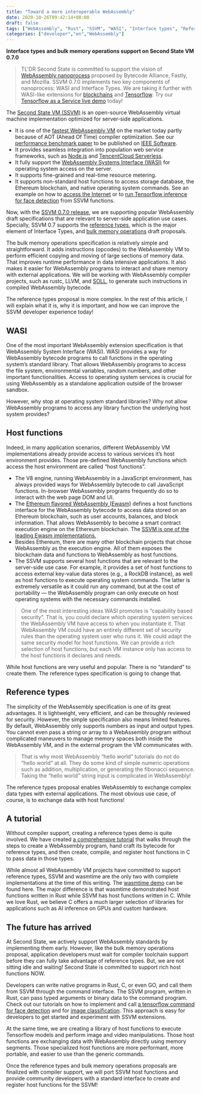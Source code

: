 ```yaml
---
title: "Toward a more interoperable WebAssembly"
date: 2020-10-26T09:42:14+08:00
draft: false
tags: ["WebAssembly", "Rust", "SSVM", "WASI", "Interface types", "Reference types"]
categories: ["developer","en","WebAssembly"]
---
```


**Interface types and bulk memory operations support on Second State VM 0.7.0**

> TL'DR Second State is committed to support the vision of [WebAssembly nanoprocess](https://bytecodealliance.org/articles/1-year-update) proposed by Bytecode Alliance, Fastly, and Mozilla. SSVM 0.7.0 implements two key components of nanoprocess: WASI and Interface Types. We are taking it further with WASI-like extensions for [blockchains](https://blog.secondstate.io/post/20200416-ewasm-smart-contract-ssvm-en/) and [Tensorflow](https://www.secondstate.io/articles/face-detection-ai-as-a-service/). Try our [Tensorflow as a Service live demo](https://second-state.github.io/wasm-learning/faas/mtcnn/html/index.html) today!

The [Second State VM (SSVM)](https://www.secondstate.io/ssvm/) is an open-source WebAssembly virtual machine implementation optimized for server-side applications.

* It is one of the [fastest WebAssembly VM](https://www.secondstate.io/articles/ssvm-performance/) on the market today partly because of AOT (Ahead Of Time) compiler optimization. See our [performance benchmark paper](https://arxiv.org/abs/2010.07115) to be published on [IEEE Software](https://www.computer.org/csdl/magazine/so/5555/01/09214403/1nHNGfu2Ypi).
* It provides seamless integration into population web service frameworks, such as [Node.js](https://www.secondstate.io/articles/getting-started-with-rust-function/) and [TencentCloud Serverless](https://github.com/second-state/ssvm-tencent-starter).
* It fully support the [WebAssembly Systems Interface (WASI)](https://www.secondstate.io/articles/wasi-access-system-resources/) for operating system access on the server.
* It supports fine-grained and real-time resource metering.
* It supports non-standard host functions to access storage database, the Ethereum blockchain, and native operating system commands. See an example on how to [access the Internet](https://www.secondstate.io/articles/internet-of-functions-http-proxy/) or to [run Tensorflow inference for face detection](https://www.secondstate.io/articles/face-detection-ai-as-a-service/) from SSVM functions.

Now, with the [SSVM 0.7.0 release](https://github.com/second-state/SSVM/releases/tag/0.7.0), we are supporting popular WebAssembly draft specifications that are relevant to server-side application use cases. Specially, SSVM 0.7 supports the [reference types](https://github.com/WebAssembly/reference-types/blob/master/proposals/reference-types/Overview.md), which is the major element of Interface Types, and [bulk memory operations](https://github.com/WebAssembly/bulk-memory-operations/blob/master/proposals/bulk-memory-operations/Overview.md) draft proposals. 

The bulk memory operations specification is relatively simple and straightforward. It adds instructions (opcodes) to the WebAssembly VM to perform efficient copying and moving of large sections of memory data. That improves runtime performance in data intensive applications. It also makes it easier for WebAssembly programs to interact and share memory with external applications. We will be working with WebAssembly compiler projects, such as rustc, LLVM, and [SOLL](https://github.com/second-state/SOLL), to generate such instructions in compiled WebAssembly bytecode.

The reference types proposal is more complex. In the rest of this article, I will explain what it is, why it is important, and how we can improve the SSVM developer experience today!

## WASI

One of the most important WebAssembly extension specification is that WebAssembly System Interface (WASI). WASI provides a way for WebAssembly bytecode programs to call functions in the operating system’s standard library. That allows WebAssembly programs to access the file system, environmental variables, random numbers, and other important functionalities. Access to operating system services is crucial for using WebAssembly as a standalone application outside of the browser sandbox.

However, why stop at operating system standard libraries? Why not allow WebAssembly programs to access any library function the underlying host system provides?

## Host functions

Indeed, in many application scenarios, different WebAssembly VM implementations already provide access to various services it’s host environment provides. Those pre-defined WebAssembly functions which access the host environment are called “host functions”.

* The V8 engine, running WebAssembly in a JavaScript environment, has always provided ways for WebAssembly bytecode to call JavaScript functions. In-browser WebAssembly programs frequently do so to interact with the web page DOM and UI.
* The [Ethereum flavored WebAssembly (Ewasm)](https://github.com/ewasm) defines a host functions interface for the WebAssembly bytecode to access data stored on an Ethereum blockchain, such as user accounts, balances, and block information. That allows WebAssembly to become a smart contract execution engine on the Ethereum blockchain. The [SSVM is one of the leading Ewasm implementations.](https://blog.secondstate.io/post/20200416-ewasm-smart-contract-ssvm-en/)
* Besides Ethereum, there are many other blockchain projects that chose WebAssembly as the execution engine. All of them exposes the blockchain data and functions to WebAssembly as host functions.
* The SSVM supports several host functions that are relevant to the server-side use case. For example, it provides a set of host functions to access external key-value data stores (e.g., a RockDB instance), as well as host functions to execute operating system commands. The latter is extremely versatile as it could run any command, but at the cost of portability — the WebAssembly program can only execute on host operating systems with the necessary commands installed. 

> One of the most interesting ideas WASI promotes is “capability based security”. That is, you could declare which operating system services the WebAssembly VM have access to when you instantiate it. That WebAssembly VM could have an entirely different set of security rules than the operating system user who runs it. We could adapt the same security model for host functions. We can provide a rich selection of host functions, but each VM instance only has access to the host functions it declares and needs.

While host functions are very useful and popular. There is no “standard” to create them. The reference types specification is going to change that.

## Reference types

The simplicity of the WebAssembly specification is one of its great advantages. It is lightweight, very efficient, and can be throughly reviewed for security. However, the simple specification also means limited features. By default, WebAssembly only supports numbers as input and output types. You cannot even pass a string or array to a WebAssembly program without complicated maneuvers to manage memory spaces both inside the WebAssembly VM, and in the external program the VM communicates with.

> That is why most WebAssembly “hello world” tutorials do not do “hello world” at all. They do some kind of simple numeric operations such as addition, multiplication, or generating the fibonacci sequence. Taking the “hello world” string input is complicated in WebAssembly!

The reference types proposal enables WebAssembly to exchange complex data types with external applications. The most obvious use case, of course, is to exchange data with host functions!

## A tutorial

Without compiler support, creating a reference types demo is quite involved. We have created [a comprehensive tutorial](https://github.com/second-state/SSVM/blob/master/doc/externref.md) that walks through the steps to create a WebAssembly program, hand craft its bytecode for reference types, and then create, compile, and register host functions in C to pass data in those types. 

While almost all WebAssembly VM projects have committed to support reference types, SSVM and wasmtime are the only two with complete implementations at the time of this writing. The [wasmtime demo](https://fitzgeraldnick.com/2020/08/27/reference-types-in-wasmtime.html) can be found here. The major difference is that wasmtime demonstrated host functions written in Rust while SSVM has host functions written in C. While we love Rust, we believe C offers a much larger selection of libraries for applications such as AI inference on GPUs and custom hardware.

## The future has arrived

At Second State, we actively support WebAssembly standards by implementing them early. However, like the bulk memory operations proposal, application developers must wait for compiler toolchain support before they can fully take advantage of reference types. But, we are not sitting idle and waiting! Second State is committed to support rich host functions NOW.

Developers can write native programs in Rust, C, or even GO, and call them from SSVM through the command interface. The SSVM program, written in Rust, can pass typed arguments or binary data to the command program. Check out our tutorials on how to implement and call [a tensorflow command for face detection](https://www.secondstate.io/articles/face-detection-ai-as-a-service/) and for [image classification](https://www.secondstate.io/articles/image-classification-as-a-service-in-node.js/). This approach is easy for developers to get started and experiment with SSVM extensions. 

At the same time, we are creating a library of host functions to execute Tensorflow models and perform image and video manipulations. Those host functions are exchanging data with WebAssembly directly using memory segments. Those specialized host functions are more performant, more portable, and easier to use than the generic commands. 

Once the reference types and bulk memory operations proposals are finalized with compiler support, we will port SSVM host functions and provide community developers with a standard interface to create and register host functions for the SSVM!

